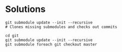 # Solutions

```shell
git submodule update --init --recursive
# Clones missing submodules and checks out commits
```

```shell
cd git
git submodule update --init --recursive
git submodule foreach git checkout master
```
